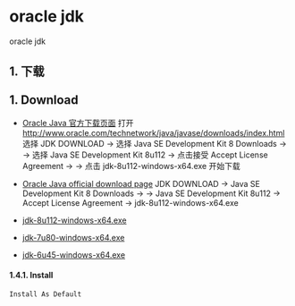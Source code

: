 # oracle jdk 
oracle jdk


## 1. 下载<BR/><BR/>1. Download

* [Oracle Java 官方下载页面](http://www.oracle.com/technetwork/java/javase/downloads/index.html)
		打开 http://www.oracle.com/technetwork/java/javase/downloads/index.html
		选择 JDK DOWNLOAD -> 选择 Java SE Development Kit 8 Downloads ->
		-> 选择 Java SE Development Kit 8u112 -> 点击接受 Accept License Agreement ->
		-> 点击 jdk-8u112-windows-x64.exe 开始下载
* [Oracle Java official download page](http://www.oracle.com/technetwork/java/javase/downloads/index.html)
		JDK DOWNLOAD -> Java SE Development Kit 8 Downloads ->
		->  Java SE Development Kit 8u112 -> Accept License Agreement -> jdk-8u112-windows-x64.exe



* [jdk-8u112-windows-x64.exe](http://download.oracle.com/otn-pub/java/jdk/8u112-b15/jdk-8u112-windows-x64.exe)
* [jdk-7u80-windows-x64.exe](http://download.oracle.com/otn/java/jdk/7u80-b15/jdk-7u80-windows-x64.exe)
* [jdk-6u45-windows-x64.exe](http://download.oracle.com/otn/java/jdk/6u45-b06/jdk-6u45-windows-x64.exe)

	
#### 1.4.1. Install
	Install As Default
